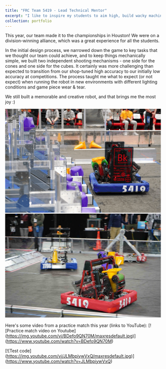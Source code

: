 ```yaml
---
title: "FRC Team 5419 - Lead Technical Mentor"
excerpt: "I like to inspire my students to aim high, build wacky machines, and be good members of society. <br/><img src='/images/coneshoot.gif' width='75%'>"
collection: portfolio
---
```



This year, our team made it to the championships in Houston! We were on a division-winning alliance, which was a great experience for all the students.

In the initial design process, we narrowed down the game to key tasks that we thought our team could achieve, and to keep things mechanically simple, we built two independent shooting mechanisms - one side for the cones and one side for the cubes. It certainly was more challenging than expected to transition from our shop-tuned high accuracy to our initially low accuracy at competitions. The process taught me what to expect (or not expect) when running the robot in new environments with different lighting conditions and game piece wear & tear.

We still built a memorable and creative robot, and that brings me the most joy :)

<img src='/images/coneshoot.gif'>

<center> 
<img src="/images/frc2023_in_motion.jpg"> 
</center>

Here's some video from a practice match this year (links to YouTube):
[![Practice match video on Youtube]
(https://img.youtube.com/vi/BDefo9QN70M/maxresdefault.jpg)]
(https://www.youtube.com/watch?v=BDefo9QN70M)

[![Test code]
(https://img.youtube.com/vi/JLMbpiywVxQ/maxresdefault.jpg)]
(https://www.youtube.com/watch?v=JLMbpiywVxQ)

<!-- This is an item in your portfolio. It can be have images or nice text. If you name the file .md, it will be parsed as markdown. If you name the file .html, it will be parsed as HTML.  -->
